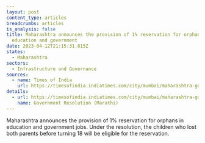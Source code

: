 ```yaml
---
layout: post
content_type: articles
breadcrumbs: articles
is_analysis: false
title: Maharashtra announces the provision of 1% reservation for orphans in
  education and government
date: 2023-04-12T21:15:31.815Z
states:
  - Maharashtra
sectors:
  - Infrastructure and Governance
sources:
  - name: Times of India
    url: https://timesofindia.indiatimes.com/city/mumbai/maharashtra-government-issues-order-for-1-education-jobs-quota-for-orphans/articleshowprint/99327903.cms
details:
  - url: https://timesofindia.indiatimes.com/city/mumbai/maharashtra-government-issues-order-for-1-education-jobs-quota-for-orphans/articleshowprint/99327903.cms
    name: Government Resolution (Marathi)
---
```

Maharashtra announces the provision of 1% reservation for orphans in education and government jobs. Under the resolution, the children who lost both parents before turning 18 will be eligible for the reservation.